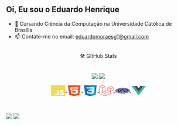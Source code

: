 ## Oi, Eu sou o Eduardo Henrique

- 🌱 Cursando Ciência da Computação na Universidade Católica de Brasília
- 📫 Contate-me no email: eduardomoraesg1@gmail.com

##
<div align="center">
  
🛠️ GitHub Stats 

<br>

  <a href="https://github.com/DuduHenriqueMg">
    <img align="center" height="150px" src="https://github-readme-stats.vercel.app/api?username=DuduHenriqueMg&show_icons=true&theme=dark"/>
  </a>
  <a href="https://github.com/DuduHenriqueMg">
    <img align="center" height="150px" src="https://github-readme-stats.vercel.app/api/top-langs/?username=DuduHenriqueMg&layout=compact&theme=dark"/>
  </a>
</div>

<div align="center" style="display: inline_block"><br>
  <a href="https://github.com/DuduHenriqueMg">
  <img align="center" height="30" width="40" src="https://raw.githubusercontent.com/devicons/devicon/master/icons/javascript/javascript-plain.svg">
  <img align="center" height="30" width="40" src="https://raw.githubusercontent.com/devicons/devicon/master/icons/html5/html5-original.svg">
  <img align="center" height="30" width="40" src="https://raw.githubusercontent.com/devicons/devicon/master/icons/css3/css3-original.svg">
  <img align="center" height="30" width="40" src="https://raw.githubusercontent.com/devicons/devicon/master/icons/laravel/laravel-original.svg" />
  <img align="center" height="30" width="40" src="https://raw.githubusercontent.com/devicons/devicon/master/icons/php/php-original.svg" />
  <img align="center" height="30" width="40" src="https://raw.githubusercontent.com/devicons/devicon/master/icons/vuejs/vuejs-original.svg" />
</div>

##

<div style="display: inline_block"><br>
  <a href = "mailto:eduardomoraesg1@gmail.com"><img src="https://img.shields.io/badge/-Gmail-%23333?style=for-the-badge&logo=gmail&logoColor=white" target="_blank"></a>
  <a href="https://www.linkedin.com/in/eduardo-henrique-moraes-gama-8a960b24a/" target="_blank"><img src="https://img.shields.io/badge/-LinkedIn-%230077B5?style=for-the-badge&logo=linkedin&logoColor=white" target="_blank"></a>
</div>



